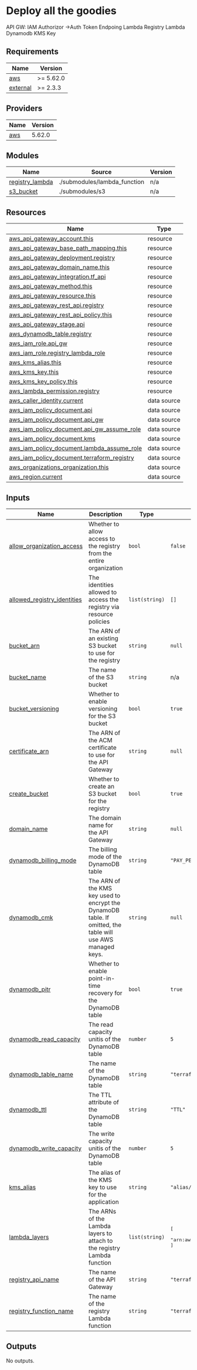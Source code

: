 # Deploy all the goodies

API GW:
  IAM Authorizor ->Auth Token Endpoing Lambda
  Registry Lambda
Dynamodb
KMS Key

<!-- BEGIN_TF_DOCS -->
## Requirements

| Name | Version |
|------|---------|
| <a name="requirement_aws"></a> [aws](#requirement\_aws) | >= 5.62.0 |
| <a name="requirement_external"></a> [external](#requirement\_external) | >= 2.3.3 |

## Providers

| Name | Version |
|------|---------|
| <a name="provider_aws"></a> [aws](#provider\_aws) | 5.62.0 |

## Modules

| Name | Source | Version |
|------|--------|---------|
| <a name="module_registry_lambda"></a> [registry\_lambda](#module\_registry\_lambda) | ./submodules/lambda_function | n/a |
| <a name="module_s3_bucket"></a> [s3\_bucket](#module\_s3\_bucket) | ./submodules/s3 | n/a |

## Resources

| Name | Type |
|------|------|
| [aws_api_gateway_account.this](https://registry.terraform.io/providers/hashicorp/aws/latest/docs/resources/api_gateway_account) | resource |
| [aws_api_gateway_base_path_mapping.this](https://registry.terraform.io/providers/hashicorp/aws/latest/docs/resources/api_gateway_base_path_mapping) | resource |
| [aws_api_gateway_deployment.registry](https://registry.terraform.io/providers/hashicorp/aws/latest/docs/resources/api_gateway_deployment) | resource |
| [aws_api_gateway_domain_name.this](https://registry.terraform.io/providers/hashicorp/aws/latest/docs/resources/api_gateway_domain_name) | resource |
| [aws_api_gateway_integration.tf_api](https://registry.terraform.io/providers/hashicorp/aws/latest/docs/resources/api_gateway_integration) | resource |
| [aws_api_gateway_method.this](https://registry.terraform.io/providers/hashicorp/aws/latest/docs/resources/api_gateway_method) | resource |
| [aws_api_gateway_resource.this](https://registry.terraform.io/providers/hashicorp/aws/latest/docs/resources/api_gateway_resource) | resource |
| [aws_api_gateway_rest_api.registry](https://registry.terraform.io/providers/hashicorp/aws/latest/docs/resources/api_gateway_rest_api) | resource |
| [aws_api_gateway_rest_api_policy.this](https://registry.terraform.io/providers/hashicorp/aws/latest/docs/resources/api_gateway_rest_api_policy) | resource |
| [aws_api_gateway_stage.api](https://registry.terraform.io/providers/hashicorp/aws/latest/docs/resources/api_gateway_stage) | resource |
| [aws_dynamodb_table.registry](https://registry.terraform.io/providers/hashicorp/aws/latest/docs/resources/dynamodb_table) | resource |
| [aws_iam_role.api_gw](https://registry.terraform.io/providers/hashicorp/aws/latest/docs/resources/iam_role) | resource |
| [aws_iam_role.registry_lambda_role](https://registry.terraform.io/providers/hashicorp/aws/latest/docs/resources/iam_role) | resource |
| [aws_kms_alias.this](https://registry.terraform.io/providers/hashicorp/aws/latest/docs/resources/kms_alias) | resource |
| [aws_kms_key.this](https://registry.terraform.io/providers/hashicorp/aws/latest/docs/resources/kms_key) | resource |
| [aws_kms_key_policy.this](https://registry.terraform.io/providers/hashicorp/aws/latest/docs/resources/kms_key_policy) | resource |
| [aws_lambda_permission.registry](https://registry.terraform.io/providers/hashicorp/aws/latest/docs/resources/lambda_permission) | resource |
| [aws_caller_identity.current](https://registry.terraform.io/providers/hashicorp/aws/latest/docs/data-sources/caller_identity) | data source |
| [aws_iam_policy_document.api](https://registry.terraform.io/providers/hashicorp/aws/latest/docs/data-sources/iam_policy_document) | data source |
| [aws_iam_policy_document.api_gw](https://registry.terraform.io/providers/hashicorp/aws/latest/docs/data-sources/iam_policy_document) | data source |
| [aws_iam_policy_document.api_gw_assume_role](https://registry.terraform.io/providers/hashicorp/aws/latest/docs/data-sources/iam_policy_document) | data source |
| [aws_iam_policy_document.kms](https://registry.terraform.io/providers/hashicorp/aws/latest/docs/data-sources/iam_policy_document) | data source |
| [aws_iam_policy_document.lambda_assume_role](https://registry.terraform.io/providers/hashicorp/aws/latest/docs/data-sources/iam_policy_document) | data source |
| [aws_iam_policy_document.terraform_registry](https://registry.terraform.io/providers/hashicorp/aws/latest/docs/data-sources/iam_policy_document) | data source |
| [aws_organizations_organization.this](https://registry.terraform.io/providers/hashicorp/aws/latest/docs/data-sources/organizations_organization) | data source |
| [aws_region.current](https://registry.terraform.io/providers/hashicorp/aws/latest/docs/data-sources/region) | data source |

## Inputs

| Name | Description | Type | Default | Required |
|------|-------------|------|---------|:--------:|
| <a name="input_allow_organization_access"></a> [allow\_organization\_access](#input\_allow\_organization\_access) | Whether to allow access to the registry from the entire organization | `bool` | `false` | no |
| <a name="input_allowed_registry_identities"></a> [allowed\_registry\_identities](#input\_allowed\_registry\_identities) | The identities allowed to access the registry via resource policies | `list(string)` | `[]` | no |
| <a name="input_bucket_arn"></a> [bucket\_arn](#input\_bucket\_arn) | The ARN of an existing S3 bucket to use for the registry | `string` | `null` | no |
| <a name="input_bucket_name"></a> [bucket\_name](#input\_bucket\_name) | The name of the S3 bucket | `string` | n/a | yes |
| <a name="input_bucket_versioning"></a> [bucket\_versioning](#input\_bucket\_versioning) | Whether to enable versioning for the S3 bucket | `bool` | `true` | no |
| <a name="input_certificate_arn"></a> [certificate\_arn](#input\_certificate\_arn) | The ARN of the ACM certificate to use for the API Gateway | `string` | `null` | no |
| <a name="input_create_bucket"></a> [create\_bucket](#input\_create\_bucket) | Whether to create an S3 bucket for the registry | `bool` | `true` | no |
| <a name="input_domain_name"></a> [domain\_name](#input\_domain\_name) | The domain name for the API Gateway | `string` | `null` | no |
| <a name="input_dynamodb_billing_mode"></a> [dynamodb\_billing\_mode](#input\_dynamodb\_billing\_mode) | The billing mode of the DynamoDB table | `string` | `"PAY_PER_REQUEST"` | no |
| <a name="input_dynamodb_cmk"></a> [dynamodb\_cmk](#input\_dynamodb\_cmk) | The ARN of the KMS key used to encrypt the DynamoDB table. If omitted, the table will use AWS managed keys. | `string` | `null` | no |
| <a name="input_dynamodb_pitr"></a> [dynamodb\_pitr](#input\_dynamodb\_pitr) | Whether to enable point-in-time recovery for the DynamoDB table | `bool` | `true` | no |
| <a name="input_dynamodb_read_capacity"></a> [dynamodb\_read\_capacity](#input\_dynamodb\_read\_capacity) | The read capacity unitis of the DynamoDB table | `number` | `5` | no |
| <a name="input_dynamodb_table_name"></a> [dynamodb\_table\_name](#input\_dynamodb\_table\_name) | The name of the DynamoDB table | `string` | `"terraform-registry"` | no |
| <a name="input_dynamodb_ttl"></a> [dynamodb\_ttl](#input\_dynamodb\_ttl) | The TTL attribute of the DynamoDB table | `string` | `"TTL"` | no |
| <a name="input_dynamodb_write_capacity"></a> [dynamodb\_write\_capacity](#input\_dynamodb\_write\_capacity) | The write capacity unitis of the DynamoDB table | `number` | `5` | no |
| <a name="input_kms_alias"></a> [kms\_alias](#input\_kms\_alias) | The alias of the KMS key to use for the application | `string` | `"alias/terraform-registry"` | no |
| <a name="input_lambda_layers"></a> [lambda\_layers](#input\_lambda\_layers) | The ARNs of the Lambda layers to attach to the registry Lambda function | `list(string)` | <pre>[<br>  "arn:aws:lambda:us-east-1:637423294718:layer:terraform-registry-deps:2"<br>]</pre> | no |
| <a name="input_registry_api_name"></a> [registry\_api\_name](#input\_registry\_api\_name) | The name of the API Gateway | `string` | `"terraform-registry"` | no |
| <a name="input_registry_function_name"></a> [registry\_function\_name](#input\_registry\_function\_name) | The name of the registry Lambda function | `string` | `"terraform-registry"` | no |

## Outputs

No outputs.
<!-- END_TF_DOCS -->